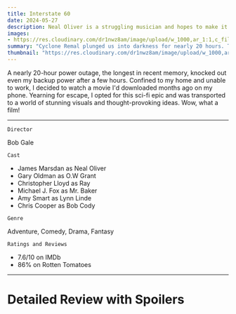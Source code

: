 ```yaml
---
title: Interstate 60
date: 2024-05-27
description: Neal Oliver is a struggling musician and hopes to make it big, but his father wants him to continue with college. He meets a mysterious man who sends him on a journey down a non-existent highway.
images: 
- https://res.cloudinary.com/dr1nwz8am/image/upload/w_1000,ar_1:1,c_fill,g_auto,e_art:hokusai/v1716946762/sakibsnaz_watchlist_interstate_60_h5crld.webp
summary: "Cyclone Remal plunged us into darkness for nearly 20 hours. Trapped indoors, I stumbled upon this movie... and wow, what a movie!"
thumbnail: "https://res.cloudinary.com/dr1nwz8am/image/upload/w_1000,ar_16:9,c_fill,g_auto,e_sharpen/v1716946762/sakibsnaz_watchlist_interstate_60_h5crld.webp"
---
```


A nearly 20-hour power outage, the longest in recent memory, knocked out even my backup power after a few hours. Confined to my home and unable to work, I decided to watch a movie I'd downloaded months ago on my phone. Yearning for escape, I opted for this sci-fi epic and was transported to a world of stunning visuals and thought-provoking ideas. Wow, what a film!

---

```
Director
```
Bob Gale

```
Cast
```
 - James Marsdan as Neal Oliver
 - Gary Oldman as O.W Grant
 - Christopher Lloyd as Ray
 - Michael J. Fox as Mr. Baker
 - Amy Smart as Lynn Linde
 - Chris Cooper as Bob Cody

```
Genre
```
Adventure, Comedy, Drama, Fantasy

```
Ratings and Reviews
```
 - 7.6/10 on IMDb
 - 86% on Rotten Tomatoes

---

# Detailed Review with Spoilers

